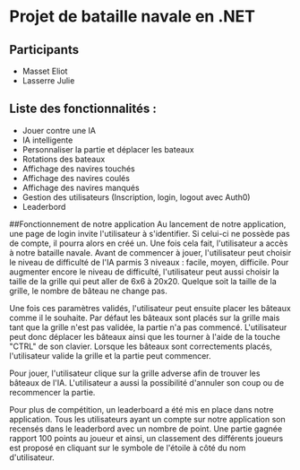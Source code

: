 # Projet de bataille navale en .NET

## Participants
 - Masset Eliot
 - Lasserre Julie

## Liste des fonctionnalités :

 - Jouer contre une IA
 - IA intelligente
 - Personnaliser la partie et déplacer les bateaux
 - Rotations des bateaux
 - Affichage des navires touchés
 - Affichage des navires coulés
 - Affichage des navires manqués
 - Gestion des utilisateurs (Inscription, login, logout avec Auth0)
 - Leaderbord

##Fonctionnement de notre application
Au lancement de notre application, une page de login invite l'utilisateur à s'identifier. Si celui-ci ne possède pas de compte, il pourra alors en créé un.
Une fois cela fait, l'utilisateur a accès à notre bataille navale.
Avant de commencer à jouer, l'utilisateur peut choisir le niveau de difficulté de l'IA parmis 3 niveaux : facile, moyen, difficile. Pour augmenter encore le niveau de difficulté, l'utilisateur peut aussi choisir la taille de la grille qui peut aller de 6x6 à 20x20. Quelque soit la taille de la grille, le nombre de bâteau ne change pas.

Une fois ces paramètres validés, l'utilisateur peut ensuite placer les bâteaux comme il le souhaite. Par défaut les bâteaux sont placés sur la grille mais tant que la grille n'est pas validée, la partie n'a pas commencé. L'utilisateur peut donc déplacer les bâteaux ainsi que les tourner à l'aide de la touche "CTRL" de son clavier.
Lorsque les bâteaux sont correctements placés, l'utilisateur valide la grille et la partie peut commencer.

Pour jouer, l'utilisateur clique sur la grille adverse afin de trouver les bâteaux de l'IA. L'utilisateur a aussi la possibilité d'annuler son coup ou de recommencer la partie.

Pour plus de compétition, un leaderboard a été mis en place dans notre application. Tous les utilisateurs ayant un compte sur notre application son recensés dans le leaderbord avec un nombre de point. Une partie gagnée rapport 100 points au joueur et ainsi, un classement des différents joueurs est proposé en cliquant sur le symbole de l'étoile à côté du nom d'utilisateur.
